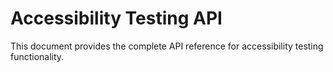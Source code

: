 # Accessibility Testing API

This document provides the complete API reference for accessibility testing functionality.
